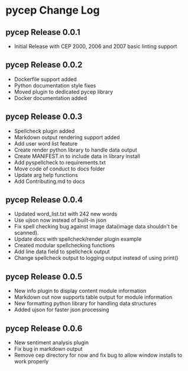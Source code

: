 # pycep Change Log

## pycep Release 0.0.1
-   Initial Release with CEP 2000, 2006 and 2007 basic linting support

## pycep Release 0.0.2
-   Dockerfile support added
-   Python documentation style fixes
-   Moved plugin to dedicated pycep library 
-   Docker documentation added

## pycep Release 0.0.3
-   Spellcheck plugin added
-   Markdown output rendering support added
-   Add user word list feature
-   Create render python library to handle data output
-   Create MANIFEST.in to include data in library install
-   Add pyspellcheck to requirements.txt
-   Move code of conduct to docs folder
-   Update arg help functions
-   Add Contributing.md to docs

## pycep Release 0.0.4
-   Updated word_list.txt with 242 new words
-   Use ujson now instead of built-in json
-   Fix spell checking bug against image data(image data shouldn't be scanned).
-   Update docs with spellcheck/render plugin example
-   Created modular spellchecking functions
-   Add line data field to spellcheck output
-   Change spellcheck output to logging output instead of using print()


## pycep Release 0.0.5
-   New info plugin to display content module information
-   Markdown out now supports table output for module information
-   New formatting python library for handling data structures
-   Added ujson for faster json processing

## pycep Release 0.0.6
-   New sentiment analysis plugin
-   Fix bug in markdown output
-   Remove cep directory for now and fix bug to allow window installs to work properly
